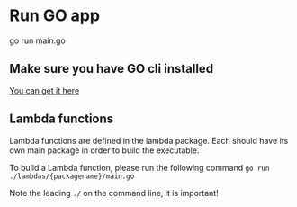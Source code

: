 # Run GO app
go run main.go

## Make sure you have GO cli installed
[You can get it here](https://go.dev/doc/install)

## Lambda functions 
Lambda functions are defined in the lambda package.
Each should have its own main package in order to build the executable.

To build a Lambda function, please run the following command
`go run ./lambdas/{packagename}/main.go`

Note the leading `./` on the command line, it is important!